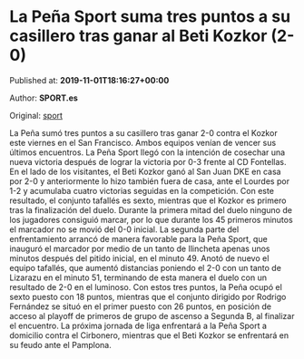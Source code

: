 
# La Peña Sport suma tres puntos a su casillero tras ganar al Beti Kozkor (2-0)

Published at: **2019-11-01T18:16:27+00:00**

Author: **SPORT.es**

Original: [sport](https://www.sport.es/es/noticias/tercera-division/la-pena-sport-suma-tres-puntos-a-su-casillero-tras-ganar-al-beti-kozkor-2-0-7710740)

La Peña sumó tres puntos a su casillero tras ganar 2-0 contra el Kozkor este viernes en el San Francisco. Ambos equipos venían de vencer sus últimos encuentros. La Peña Sport llegó con la intención de cosechar una nueva victoria después de lograr la victoria por 0-3 frente al CD Fontellas. En el lado de los visitantes, el Beti Kozkor ganó al San Juan DKE en casa por 2-0 y anteriormente lo hizo también fuera de casa, ante el Lourdes por 1-2 y acumulaba cuatro victorias seguidas en la competición. Con este resultado, el conjunto tafallés es sexto, mientras que el Kozkor es primero tras la finalización del duelo.
Durante la primera mitad del duelo ninguno de los jugadores consiguió marcar, por lo que durante los 45 primeros minutos el marcador no se movió del 0-0 inicial.
La segunda parte del enfrentamiento arrancó de manera favorable para la Peña Sport, que inauguró el marcador por medio de un tanto de Ilincheta apenas unos minutos después del pitido inicial, en el minuto 49. Anotó de nuevo el equipo tafallés, que aumentó distancias poniendo el 2-0 con un tanto de Lizarazu en el minuto 51, terminando de esta manera el duelo con un resultado de 2-0 en el luminoso.
Con estos tres puntos, la Peña ocupó el sexto puesto con 18 puntos, mientras que el conjunto dirigido por Rodrigo Fernández se situó en el primer puesto con 26 puntos, en posición de acceso al playoff de primeros de grupo de ascenso a Segunda B, al finalizar el encuentro.
La próxima jornada de liga enfrentará a la Peña Sport a domicilio contra el Cirbonero, mientras que el Beti Kozkor se enfrentará en su feudo ante el Pamplona.
